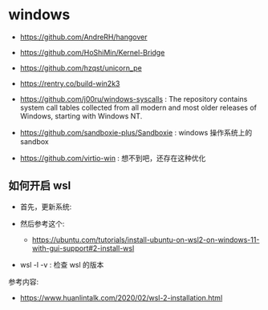 # windows
- https://github.com/AndreRH/hangover
- https://github.com/HoShiMin/Kernel-Bridge
- https://github.com/hzqst/unicorn_pe

- https://rentry.co/build-win2k3
- https://github.com/j00ru/windows-syscalls : The repository contains system call tables collected from all modern and most older releases of Windows, starting with Windows NT.
- https://github.com/sandboxie-plus/Sandboxie : windows 操作系统上的 sandbox

- https://github.com/virtio-win : 想不到吧，还存在这种优化

## 如何开启 wsl
- 首先，更新系统:
- 然后参考这个:
  - https://ubuntu.com/tutorials/install-ubuntu-on-wsl2-on-windows-11-with-gui-support#2-install-wsl

- wsl -l -v : 检查 wsl 的版本

参考内容:
- https://www.huanlintalk.com/2020/02/wsl-2-installation.html
